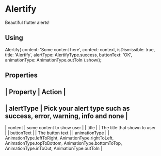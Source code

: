 # Alertify

Beautiful flutter alerts!



## Using

 Alertify(
  content: 'Some content here',
  context: context,
  isDismissible: true,
  title: 'Alertify',
  alertType: AlertifyType.success,
  buttonText: 'OK',
  animationType: AnimationType.outToIn
).show();



## Properties

| Property | Action |
---------------------
| alertType | Pick your alert type such as success, error, warning, info and none |
--------------------
| content | some content to show user |
| title | | The title that shown to user |
| buttonText | | The button text |
| animationType | | AnimationType.leftToRight, AnimationType.rightToLeft, AnimationType.topToBottom, AnimationType.bottomToTop, AnimationType.inToOut, AnimationType.outToIn |
